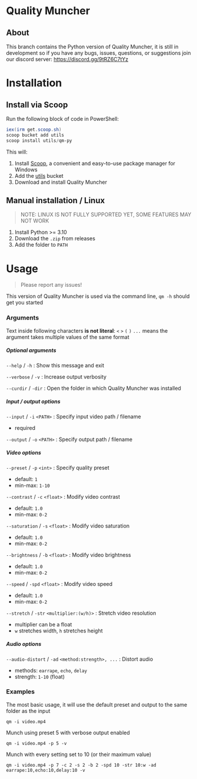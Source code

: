 # Quality Muncher

## About
This branch contains the Python version of Quality Muncher, it is still in
development so if you have any bugs, issues, questions, or suggestions join our discord server: https://discord.gg/9tRZ6C7tYz

# Installation

## Install via Scoop
Run the following block of code in PowerShell:

```powershell
iex(irm get.scoop.sh)
scoop bucket add utils
scoop install utils/qm-py
```
This will:
1. Install [Scoop](https://scoop.sh), a convenient and easy-to-use package manager for Windows
2. Add the [utils](https://github.com/couleur-tweak-tips/utils) bucket
3. Download and install Quality Muncher


## Manual installation / Linux
> NOTE: LINUX IS NOT FULLY SUPPORTED YET, SOME FEATURES MAY NOT WORK

1. Install Python >= 3.10
2. Download the `.zip` from releases
3. Add the folder to `PATH`

# Usage
> Please report any issues!

This version of Quality Muncher is used via the command line, `qm -h` should get you started

### Arguments
Text inside following characters **is not literal**: `<` `>` `(` `)`
`...` means the argument takes multiple values of the same format


##### Optional arguments
`--help` / `-h`
: Show this message and exit

`--verbose` / `-v`
: Increase output verbosity

`--curdir` / `-dir`
: Open the folder in which Quality Muncher was installed

##### Input / output options

`--input` / `-i` `<PATH>`
: Specify input video path / filename
  - required

`--output` / `-o` `<PATH>`
: Specify output path / filename

##### Video options

`--preset` / `-p` `<int>`
: Specify quality preset
  - default: `1`
  - min-max: `1-10`

`--contrast` / `-c` `<float>`
: Modify video contrast
  - default: `1.0`
  - min-max: `0-2`

`--saturation` / `-s` `<float>`
: Modify video saturation
  - default: `1.0`
  - min-max: `0-2`

`--brightness` / `-b` `<float>`
: Modify video brightness
  - default: `1.0`
  - min-max: `0-2`

`--speed` / `-spd` `<float>`
: Modify video speed
  - default: `1.0`
  - min-max: `0-2`

`--stretch` / `-str` `<multiplier:(w/h)>`
: Stretch video resolution
  - multiplier can be a float
  - `w` stretches width, `h` stretches height

##### Audio options

`--audio-distort` / `-ad` `<method:strength>, ...`
: Distort audio
  - methods: `earrape`, `echo`, `delay`
  - strength: `1-10` (float)



### Examples
The most basic usage, it will use the default preset and output to the same folder as the input
```
qm -i video.mp4
```

Munch using preset 5 with verbose output enabled
```
qm -i video.mp4 -p 5 -v
```

Munch with every setting set to 10 (or their maximum value)
```
qm -i video.mp4 -p 7 -c 2 -s 2 -b 2 -spd 10 -str 10:w -ad earrape:10,echo:10,delay:10 -v
```